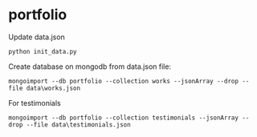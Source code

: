# portfolio

Update data.json 
```
python init_data.py
```

Create database on mongodb from data.json file:
```
mongoimport --db portfolio --collection works --jsonArray --drop --file data\works.json
```
For testimonials
```
mongoimport --db portfolio --collection testimonials --jsonArray --drop --file data\testimonials.json
```
